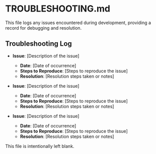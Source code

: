 # TROUBLESHOOTING.md

This file logs any issues encountered during development, providing a record for debugging and resolution. 

## Troubleshooting Log

- **Issue**: [Description of the issue]
  - **Date**: [Date of occurrence]
  - **Steps to Reproduce**: [Steps to reproduce the issue]
  - **Resolution**: [Resolution steps taken or notes]

- **Issue**: [Description of the issue]
  - **Date**: [Date of occurrence]
  - **Steps to Reproduce**: [Steps to reproduce the issue]
  - **Resolution**: [Resolution steps taken or notes]

- **Issue**: [Description of the issue]
  - **Date**: [Date of occurrence]
  - **Steps to Reproduce**: [Steps to reproduce the issue]
  - **Resolution**: [Resolution steps taken or notes]

This file is intentionally left blank.